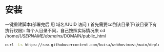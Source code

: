 # 安装  

一键重建脚本(部署完后 用 域名/UUID 访问 )
首先需要cd到该目录下(该目录下有执行权限):
每个人目录不同，自己按照实际情况来
cd  /home/$USERNAME/domains/$DOMAIN/public_html

```bash 
curl -Ls https://raw.githubusercontent.com/kuisa/webhostmost/main/deploy.sh > deploy.sh && chmod +x deploy.sh && ./deploy.sh  

```
